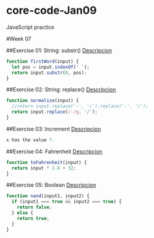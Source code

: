 # core-code-Jan09

JavaScript practice

#Week 07

##Exercise 01: String: substr()
[Descripcion](https://www.jshero.net/en/koans/stringsubstr.html)

```javascript
function firstWord(input) {
  let pos = input.indexOf(' ');
  return input.substr(0, pos);
}
```

##Exercise 02: String: replace()
[Descripcion](https://www.jshero.net/en/koans/replace.html)

```javascript
function normalize(input) {
  //return input.replace('-', '/').replace('-', '/');
  return input.replace(/-/g, '/');
}
```

##Exercise 03: Increment
[Descripcion](https://www.jshero.net/en/koans/increment.html)

```javascript
x has the value 7.
```

##Exercise 04: Fahrenheit
[Descripcion](https://www.jshero.net/en/koans/fahrenheit.html)

```javascript
function toFahrenheit(input) {
  return input * 1.8 + 32;
}
```

##Exercise 05: Boolean
[Descripcion](https://www.jshero.net/en/koans/bool.html)

```javascript
function nand(input1, input2) {
  if (input1 === true && input2 === true) {
    return false;
  } else {
    return true;
  }
}
```
